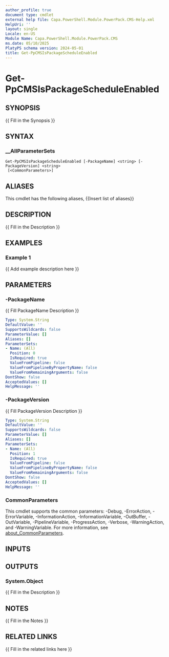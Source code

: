 ```yaml
---
author_profile: true
document type: cmdlet
external help file: Capa.PowerShell.Module.PowerPack.CMS-Help.xml
HelpUri: ''
layout: single
Locale: en-US
Module Name: Capa.PowerShell.Module.PowerPack.CMS
ms.date: 05/10/2025
PlatyPS schema version: 2024-05-01
title: Get-PpCMSIsPackageScheduleEnabled
---
```


# Get-PpCMSIsPackageScheduleEnabled

## SYNOPSIS

{{ Fill in the Synopsis }}

## SYNTAX

### __AllParameterSets

```
Get-PpCMSIsPackageScheduleEnabled [-PackageName] <string> [-PackageVersion] <string>
 [<CommonParameters>]
```

## ALIASES

This cmdlet has the following aliases,
  {{Insert list of aliases}}

## DESCRIPTION

{{ Fill in the Description }}

## EXAMPLES

### Example 1

{{ Add example description here }}

## PARAMETERS

### -PackageName

{{ Fill PackageName Description }}

```yaml
Type: System.String
DefaultValue: ''
SupportsWildcards: false
ParameterValue: []
Aliases: []
ParameterSets:
- Name: (All)
  Position: 0
  IsRequired: true
  ValueFromPipeline: false
  ValueFromPipelineByPropertyName: false
  ValueFromRemainingArguments: false
DontShow: false
AcceptedValues: []
HelpMessage: ''
```

### -PackageVersion

{{ Fill PackageVersion Description }}

```yaml
Type: System.String
DefaultValue: ''
SupportsWildcards: false
ParameterValue: []
Aliases: []
ParameterSets:
- Name: (All)
  Position: 1
  IsRequired: true
  ValueFromPipeline: false
  ValueFromPipelineByPropertyName: false
  ValueFromRemainingArguments: false
DontShow: false
AcceptedValues: []
HelpMessage: ''
```

### CommonParameters

This cmdlet supports the common parameters: -Debug, -ErrorAction, -ErrorVariable,
-InformationAction, -InformationVariable, -OutBuffer, -OutVariable, -PipelineVariable,
-ProgressAction, -Verbose, -WarningAction, and -WarningVariable. For more information, see
[about_CommonParameters](https://go.microsoft.com/fwlink/?LinkID=113216).

## INPUTS

## OUTPUTS

### System.Object

{{ Fill in the Description }}

## NOTES

{{ Fill in the Notes }}

## RELATED LINKS

{{ Fill in the related links here }}

